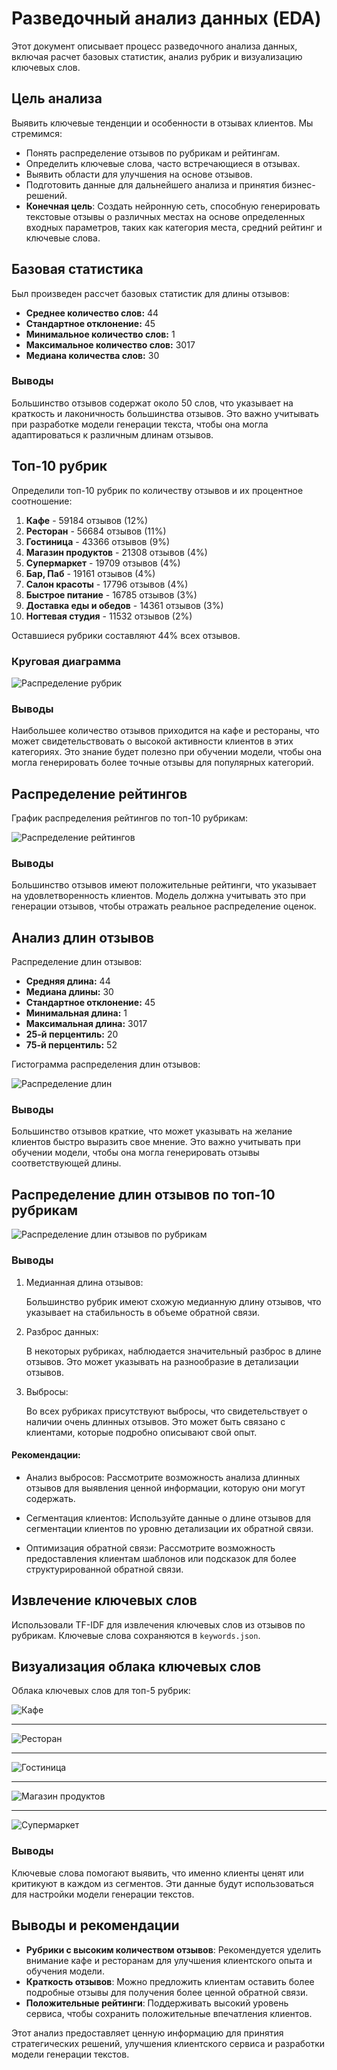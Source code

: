 # Разведочный анализ данных (EDA)

Этот документ описывает процесс разведочного анализа данных, включая расчет базовых статистик, анализ рубрик и визуализацию ключевых слов.

## Цель анализа

Выявить ключевые тенденции и особенности в отзывах клиентов. Мы стремимся:

- Понять распределение отзывов по рубрикам и рейтингам.
- Определить ключевые слова, часто встречающиеся в отзывах.
- Выявить области для улучшения на основе отзывов.
- Подготовить данные для дальнейшего анализа и принятия бизнес-решений.
- **Конечная цель**: Создать нейронную сеть, способную генерировать текстовые отзывы о различных местах на основе определенных входных параметров, таких как категория места, средний рейтинг и ключевые слова.


## Базовая статистика

Был произведен рассчет базовых статистик для длины отзывов:

- **Среднее количество слов:** 44
- **Стандартное отклонение:** 45
- **Минимальное количество слов:** 1
- **Максимальное количество слов:** 3017
- **Медиана количества слов:** 30

### Выводы

Большинство отзывов содержат около 50 слов, что указывает на краткость и лаконичность большинства отзывов.
Это важно учитывать при разработке модели генерации текста, чтобы она могла адаптироваться к различным длинам отзывов.

## Топ-10 рубрик

Определили топ-10 рубрик по количеству отзывов и их процентное соотношение:

1. **Кафе** - 59184 отзывов (12%)
2. **Ресторан** - 56684 отзывов (11%)
3. **Гостиница** - 43366 отзывов (9%)
4. **Магазин продуктов** - 21308 отзывов (4%)
5. **Супермаркет** - 19709 отзывов (4%)
6. **Бар, Паб** - 19161 отзывов (4%)
7. **Салон красоты** - 17796 отзывов (4%)
8. **Быстрое питание** - 16785 отзывов (3%)
9. **Доставка еды и обедов** - 14361 отзывов (3%)
10. **Ногтевая студия** - 11532 отзывов (2%)

Оставшиеся рубрики составляют 44% всех отзывов.

### Круговая диаграмма

![Распределение рубрик](img/rubrics_pie_chart.png)

### Выводы

Наибольшее количество отзывов приходится на кафе и рестораны, что может свидетельствовать о высокой активности клиентов в этих категориях.
Это знание будет полезно при обучении модели, чтобы она могла генерировать более точные отзывы для популярных категорий.

## Распределение рейтингов

График распределения рейтингов по топ-10 рубрикам:

![Распределение рейтингов](img/ratings_distribution.png)

### Выводы

Большинство отзывов имеют положительные рейтинги, что указывает на удовлетворенность клиентов.
Модель должна учитывать это при генерации отзывов, чтобы отражать реальное распределение оценок.

## Анализ длин отзывов

Распределение длин отзывов:

- **Средняя длина:** 44
- **Медиана длины:** 30
- **Стандартное отклонение:** 45
- **Минимальная длина:** 1
- **Максимальная длина:** 3017
- **25-й перцентиль:** 20
- **75-й перцентиль:** 52

Гистограмма распределения длин отзывов:

![Распределение длин](img/length_distribution.png)

### Выводы

Большинство отзывов краткие, что может указывать на желание клиентов быстро выразить свое мнение.
Это важно учитывать при обучении модели, чтобы она могла генерировать отзывы соответствующей длины.

## Распределение длин отзывов по топ-10 рубрикам

![Распределение длин отзывов по рубрикам](img/length_distribution_by_top_rubrics.png)

### Выводы

1. Медианная длина отзывов:

    Большинство рубрик имеют схожую медианную длину отзывов, что указывает на стабильность в объеме обратной связи.

2. Разброс данных:

    В некоторых рубриках, наблюдается значительный разброс в длине отзывов. Это может указывать на разнообразие в детализации отзывов.

1. Выбросы:

    Во всех рубриках присутствуют выбросы, что свидетельствует о наличии очень длинных отзывов. Это может быть связано с клиентами, которые подробно описывают свой опыт.

#### Рекомендации:

- Анализ выбросов: Рассмотрите возможность анализа длинных отзывов для выявления ценной информации, которую они могут содержать.

- Сегментация клиентов: Используйте данные о длине отзывов для сегментации клиентов по уровню детализации их обратной связи.

- Оптимизация обратной связи: Рассмотрите возможность предоставления клиентам шаблонов или подсказок для более структурированной обратной связи.

## Извлечение ключевых слов

Использовали TF-IDF для извлечения ключевых слов из отзывов по рубрикам. Ключевые слова сохраняются в `keywords.json`.

## Визуализация облака ключевых слов

Облака ключевых слов для топ-5 рубрик:

![Кафе](img/wordcloud_кафе.png)

---

![Ресторан](img/wordcloud_ресторан.png)

---

![Гостиница](img/wordcloud_гостиница.png)

---

![Магазин продуктов](img/wordcloud_магазин%20продуктов.png)

---

![Супермаркет](img/wordcloud_супермаркет.png)

### Выводы

Ключевые слова помогают выявить, что именно клиенты ценят или критикуют в каждом из сегментов.
Эти данные будут использоваться для настройки модели генерации текстов.

## Выводы и рекомендации

- **Рубрики с высоким количеством отзывов**: Рекомендуется уделить внимание кафе и ресторанам для улучшения клиентского опыта и обучения модели.
- **Краткость отзывов**: Можно предложить клиентам оставить более подробные отзывы для получения более ценной обратной связи.
- **Положительные рейтинги**: Поддерживать высокий уровень сервиса, чтобы сохранить положительные впечатления клиентов.

Этот анализ предоставляет ценную информацию для принятия стратегических решений, улучшения клиентского сервиса и разработки модели генерации текстов.